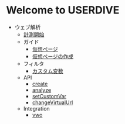 # Welcome to USERDIVE

- ウェブ解析
    - [計測開始](./web/devguide/javascript/index.md)
    - ガイド
        - [仮想ページ](./web/guide/snapshot.md)
        - [仮想ページの作成](./web/devguide/virtualpage.md)
    - フィルタ
        - [カスタム変数](./web/guide/filter/customvar.md)
    - API
        - [create](./web/devguide/javascript/api/create.md)
        - [analyze](./web/devguide/javascript/api/analyze.md)
        - [setCustomVar](./web/devguide/javascript/api/setcustomvar.md)
        - [changeVirtualUrl](./web/devguide/javascript/api/changevirtualurl.md)
    - Integration
        - [vwo](./web/devguide/integration/vwo.md)
